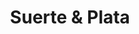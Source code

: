 ---
title: "Suerte & Plata"
url: /ciudad-guayana-puerto-ordaz/suerte-und-plata/
shop: corredor de apuestas
---